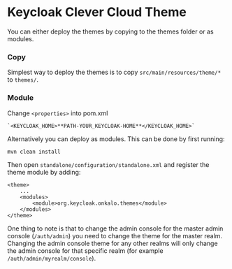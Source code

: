 Keycloak Clever Cloud Theme
===========================================

You can either deploy the themes by copying to the themes folder or as modules.

### Copy

Simplest way to deploy the themes is to copy `src/main/resources/theme/*` to `themes/`.

### Module

Change `<properties>` into pom.xml
   
    `<KEYCLOAK_HOME>**PATH-YOUR_KEYCLOAK-HOME**</KEYCLOAK_HOME>`    

Alternatively you can deploy as modules. This can be done by first running:

    mvn clean install
    
Then open `standalone/configuration/standalone.xml` and register the theme module by adding:

    <theme>
        ...
        <modules>
            <module>org.keycloak.onkalo.themes</module>
        </modules>
    </theme>

One thing to note is that to change the admin console for the master admin console (`/auth/admin`) you need to change the theme for the master realm. Changing the admin console theme for any other realms will only change the admin console for that specific realm (for example `/auth/admin/myrealm/console`).
